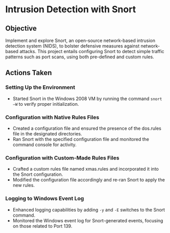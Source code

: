 # Intrusion Detection with Snort
## Objective

Implement and explore Snort, an open-source network-based intrusion detection system (NIDS), to bolster defensive measures against network-based attacks. This project entails configuring Snort to detect simple traffic patterns such as port scans, using both pre-defined and custom rules.

## Actions Taken

### Setting Up the Environment

- Started Snort in the Windows 2008 VM by running the command `snort –W` to verify proper initialization.

### Configuration with Native Rules Files

- Created a configuration file and ensured the presence of the dos.rules file in the designated directories.
- Ran Snort with the specified configuration file and monitored the command console for activity.

### Configuration with Custom-Made Rules Files

- Crafted a custom rules file named xmas.rules and incorporated it into the Snort configuration.
- Modified the configuration file accordingly and re-ran Snort to apply the new rules.

### Logging to Windows Event Log

- Enhanced logging capabilities by adding `-y` and `-E` switches to the Snort command.
- Monitored the Windows event log for Snort-generated events, focusing on those related to Port 139.

